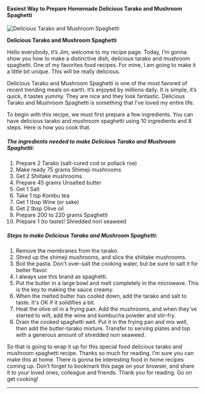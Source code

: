             

#### Easiest Way to Prepare Homemade Delicious Tarako and Mushroom Spaghetti

![Delicious Tarako and Mushroom Spaghetti](https://img-global.cpcdn.com/recipes/6172175131213824/751x532cq70/delicious-tarako-and-mushroom-spaghetti-recipe-main-photo.jpg)

**Delicious Tarako and Mushroom Spaghetti**

Hello everybody, it’s Jim, welcome to my recipe page. Today, I’m gonna show you how to make a distinctive dish, delicious tarako and mushroom spaghetti. One of my favorites food recipes. For mine, I am going to make it a little bit unique. This will be really delicious.

Delicious Tarako and Mushroom Spaghetti is one of the most favored of recent trending meals on earth. It’s enjoyed by millions daily. It is simple, it’s quick, it tastes yummy. They are nice and they look fantastic. Delicious Tarako and Mushroom Spaghetti is something that I’ve loved my entire life.

To begin with this recipe, we must first prepare a few ingredients. You can have delicious tarako and mushroom spaghetti using 10 ingredients and 8 steps. Here is how you cook that.

##### The ingredients needed to make Delicious Tarako and Mushroom Spaghetti:

1.  Prepare 2 Tarako (salt-cured cod or pollack roe)
2.  Make ready 75 grams Shimeji mushrooms
3.  Get 2 Shiitake mushrooms
4.  Prepare 45 grams Unsalted butter
5.  Get 1 Salt
6.  Take 1 tsp Kombu tea
7.  Get 1 tbsp Wine (or sake)
8.  Get 2 tbsp Olive oil
9.  Prepare 200 to 220 grams Spaghetti
10.  Prepare 1 (to taste)! Shredded nori seaweed

##### Steps to make Delicious Tarako and Mushroom Spaghetti:

1.  Remove the membranes from the tarako.
2.  Shred up the shimeji mushrooms, and slice the shiitake mushrooms.
3.  Boil the pasta. Don't over-salt the cooking water, but be sure to salt it for better flavor.
4.  I always use this brand as spaghetti.
5.  Put the butter in a large bowl and melt completely in the microwave. This is the key to making the sauce creamy.
6.  When the melted butter has cooled down, add the tarako and salt to taste. It's OK if it solidifies a bit.
7.  Heat the olive oil in a frying pan. Add the mushrooms, and when they've started to wilt, add the wine and kombucha powder and stir-fry.
8.  Drain the cooked spaghetti well. Put it in the frying pan and mix well, then add the butter-tarako mixture. Transfer to serving plates and top with a generous amount of shredded nori seaweed.

So that is going to wrap it up for this special food delicious tarako and mushroom spaghetti recipe. Thanks so much for reading. I’m sure you can make this at home. There is gonna be interesting food in home recipes coming up. Don’t forget to bookmark this page on your browser, and share it to your loved ones, colleague and friends. Thank you for reading. Go on get cooking!

* * *